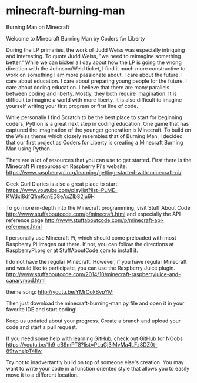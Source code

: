 # minecraft-burning-man
Burning Man on Minecraft

Welcome to Minecraft Burning Man by Coders for Liberty

During the LP primaries, the work of Judd Weiss was especially intriquing and interesting. To quote Judd Weiss, "we need to reimagine something better." While we can bicker all day about how the LP is going the wrong direction with the Johnson/Weld ticket, I find it much more constructive to work on something I am more passionate about. I care about the future. I care about education. I care about preparing young people for the future. I care about coding education. I believe that there are many parallels between coding and liberty. Mostly, they both require imagination. It is difficult to imagine a world with more liberty. It is also difficult to imagine yourself writing your first program or first line of code. 

While personally I find Scratch to be the best place to start for beginning coders, Python is a great next step in coding education. One game that has captured the imagination of the younger generation is Minecraft. To build on the Weiss theme which closely resembles that of Burning Man, I decided that our first project as Coders for Liberty is creating a Minecraft Burning Man using Python. 

There are a lot of resources that you can use to get started.
First there is the Minecraft Pi resources on Raspberry Pi's website: https://www.raspberrypi.org/learning/getting-started-with-minecraft-pi/

Geek Gurl Diaries is also a great place to start: https://www.youtube.com/playlist?list=PLME-KWdxI8dfQ1mKqnED8eAxZIb82ju6H

To go more in-depth into the Minecraft programming, visit Stuff About Code http://www.stuffaboutcode.com/p/minecraft.html
and especially the API reference page http://www.stuffaboutcode.com/p/minecraft-api-reference.html

I personally use Minecraft Pi, which should come preloaded with most Raspberry Pi images out there. If not, you can follow the directions at RaspberryPi.org or at StuffAboutCode.com to install it.

I do not have the regular Minecraft. However, if you have regular Minecraft and would like to participate, you can use the Raspberry Juice plugin. http://www.stuffaboutcode.com/2014/10/minecraft-raspberryjuice-and-canarymod.html

theme song: http://youtu.be/YMrOokBvpYM

Then just download the minecraft-burning-man.py file and open it in your favorite IDE and start coding! 

Keep us updated about your progress. Create a branch and upload your code and start a pull request.

If you need some help with learning GitHub, check out GitHub for NOobs https://youtu.be/1h9_cB9mPT8?list=PLqGj3iMvMa4LFz8DZ0t-89twnelpT4Ilw

Try not to inadvertantly build on top of someone else's creation. You may want to write your code in a function oriented style that allows you to easily move it to a different location.
